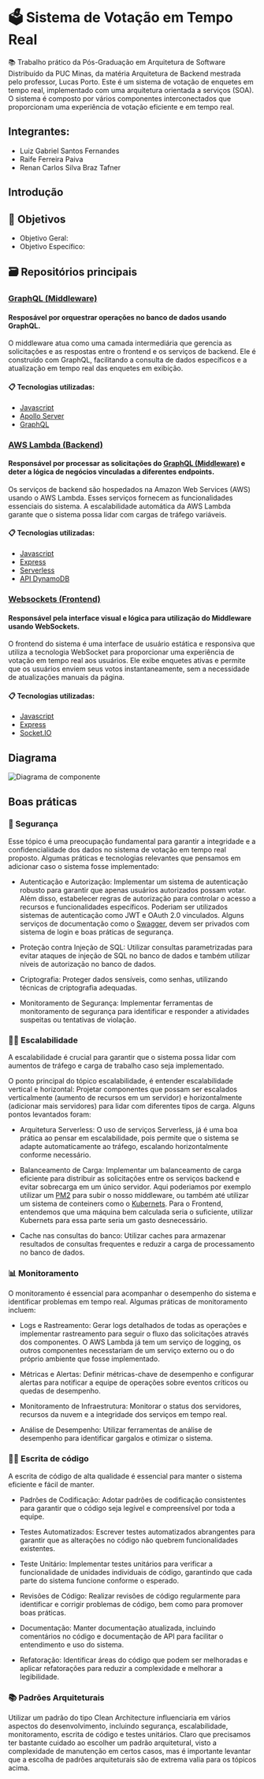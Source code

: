 # 🗳 Sistema de Votação em Tempo Real

📚 Trabalho prático da Pós-Graduação em Arquitetura de Software Distribuído da PUC Minas, da matéria Arquitetura de Backend mestrada pelo professor, Lucas Porto.
Este é um sistema de votação de enquetes em tempo real, implementado com uma arquitetura orientada a serviços (SOA). O sistema é composto por vários componentes interconectados que proporcionam uma experiência de votação eficiente e em tempo real.


## Integrantes:

- Luiz Gabriel Santos Fernandes
- Raife Ferreira Paiva
- Renan Carlos Silva Braz Tafner

## Introdução

## 🎯 Objetivos 

- Objetivo Geral: 
- Objetivo Específico:

## 🗃 Repositórios principais

### [GraphQL (Middleware)](https://github.com/RenanTafner/Trabalho5ArquiteturaBackend-MiddlewareGraphQL)
#### Resposável por orquestrar operações no banco de dados usando GraphQL.

O middleware atua como uma camada intermediária que gerencia as solicitações e as respostas entre o frontend e os serviços de backend. Ele é construído com GraphQL, facilitando a consulta de dados específicos e a atualização em tempo real das enquetes em exibição.

#### 📋 Tecnologias utilizadas:
- [Javascript](https://developer.mozilla.org/pt-BR/docs/Web/JavaScript)
- [Apollo Server](https://www.apollographql.com/)
- [GraphQL](https://graphql.org/)

### [AWS Lambda (Backend)](https://github.com/RenanTafner/Trabalho5ArquiteturaBackend-BackendAWSLambdaServerless)
#### Responsável por processar as solicitações do [GraphQL (Middleware)](https://github.com/RenanTafner/Trabalho5ArquiteturaBackend-MiddlewareGraphQL) e deter a lógica de negócios vinculadas a diferentes endpoints.

Os serviços de backend são hospedados na Amazon Web Services (AWS) usando o AWS Lambda. Esses serviços fornecem as funcionalidades essenciais do sistema. A escalabilidade automática da AWS Lambda garante que o sistema possa lidar com cargas de tráfego variáveis.

#### 📋 Tecnologias utilizadas:
- [Javascript](https://developer.mozilla.org/pt-BR/docs/Web/JavaScript)
- [Express](https://expressjs.com/pt-br/)
- [Serverless](https://www.serverless.com/)
- [API DynamoDB](https://docs.aws.amazon.com/pt_br/sdk-for-javascript/v2/developer-guide/dynamodb-examples.html)


### [Websockets (Frontend)](https://github.com/RenanTafner/Trabalho5ArquiteturaBackend-FrontendWebSockets)
#### Responsável pela interface visual e lógica para utilização do Middleware usando WebSockets.

O frontend do sistema é uma interface de usuário estática e responsiva que utiliza a tecnologia WebSocket para proporcionar uma experiência de votação em tempo real aos usuários. Ele exibe enquetes ativas e permite que os usuários enviem seus votos instantaneamente, sem a necessidade de atualizações manuais da página.

#### 📋 Tecnologias utilizadas:
- [Javascript](https://developer.mozilla.org/pt-BR/docs/Web/JavaScript)
- [Express](https://expressjs.com/pt-br/)
- [Socket.IO](https://socket.io/)

## Diagrama

![Diagrama de componente](https://github.com/votacao-tempo-real/.github/blob/main/profile/assets/diagrama.jpg)

## Boas práticas

### 🔐 Segurança

Esse tópico é uma preocupação fundamental para garantir a integridade e a confidencialidade dos dados no sistema de votação em tempo real proposto. Algumas práticas e tecnologias relevantes que pensamos em adicionar caso o sistema fosse implementado:


- Autenticação e Autorização: Implementar um sistema de autenticação robusto para garantir que apenas usuários autorizados possam votar. Além disso, estabelecer regras de autorização para controlar o acesso a recursos e funcionalidades específicos. Poderiam ser utilizados sistemas de autenticação como JWT e OAuth 2.0 vinculados. Alguns serviços de documentação como o [Swagger](https://2knh0oc42g.execute-api.us-east-1.amazonaws.com/api-docs/), devem ser privados com sistema de login e boas práticas de segurança.

- Proteção contra Injeção de SQL: Utilizar consultas parametrizadas para evitar ataques de injeção de SQL no banco de dados e também utilizar níveis de autorização no banco de dados.

- Criptografia: Proteger dados sensíveis, como senhas, utilizando técnicas de criptografia adequadas.

- Monitoramento de Segurança: Implementar ferramentas de monitoramento de segurança para identificar e responder a atividades suspeitas ou tentativas de violação.

### 🧗‍♂️ Escalabilidade

A escalabilidade é crucial para garantir que o sistema possa lidar com aumentos de tráfego e carga de trabalho caso seja implementado.

O ponto principal do tópico escalabilidade, é entender escalabilidade vertical e horizontal: Projetar componentes que possam ser escalados verticalmente (aumento de recursos em um servidor) e horizontalmente (adicionar mais servidores) para lidar com diferentes tipos de carga. Alguns pontos levantados foram:

- Arquitetura Serverless: O uso de serviços Serverless, já é uma boa prática ao pensar em escalabilidade, pois permite que o sistema se adapte automaticamente ao tráfego, escalando horizontalmente conforme necessário.

- Balanceamento de Carga: Implementar um balanceamento de carga eficiente para distribuir as solicitações entre os serviços backend e evitar sobrecarga em um único servidor. Aqui poderiamos por exemplo utilizar um [PM2](https://pm2.keymetrics.io/) para subir o nosso middleware, ou também até utilizar um sistema de conteiners como o [Kubernets](https://kubernetes.io/pt-br/). Para o Frontend, entendemos que uma máquina bem calculada seria o suficiente, utilizar Kubernets para essa parte seria um gasto desnecessário.

- Cache nas consultas do banco: Utilizar caches para armazenar resultados de consultas frequentes e reduzir a carga de processamento no banco de dados. 

### 📊 Monitoramento

O monitoramento é essencial para acompanhar o desempenho do sistema e identificar problemas em tempo real. Algumas práticas de monitoramento incluem:

- Logs e Rastreamento: Gerar logs detalhados de todas as operações e implementar rastreamento para seguir o fluxo das solicitações através dos componentes. O AWS Lambda já tem um serviço de logging, os outros componentes necesstariam de um serviço externo ou o do próprio ambiente que fosse implementado.

- Métricas e Alertas: Definir métricas-chave de desempenho e configurar alertas para notificar a equipe de operações sobre eventos críticos ou quedas de desempenho.

- Monitoramento de Infraestrutura: Monitorar o status dos servidores, recursos da nuvem e a integridade dos serviços em tempo real.

- Análise de Desempenho: Utilizar ferramentas de análise de desempenho para identificar gargalos e otimizar o sistema.

### 👨‍💻 Escrita de código

A escrita de código de alta qualidade é essencial para manter o sistema eficiente e fácil de manter.

- Padrões de Codificação: Adotar padrões de codificação consistentes para garantir que o código seja legível e compreensível por toda a equipe.

- Testes Automatizados: Escrever testes automatizados abrangentes para garantir que as alterações no código não quebrem funcionalidades existentes.

- Teste Unitário: Implementar testes unitários para verificar a funcionalidade de unidades individuais de código, garantindo que cada parte do sistema funcione conforme o esperado.

- Revisões de Código: Realizar revisões de código regularmente para identificar e corrigir problemas de código, bem como para promover boas práticas.

- Documentação: Manter documentação atualizada, incluindo comentários no código e documentação de API para facilitar o entendimento e uso do sistema.

- Refatoração: Identificar áreas do código que podem ser melhoradas e aplicar refatorações para reduzir a complexidade e melhorar a legibilidade.

### 📚 Padrões Arquiteturais

Utilizar um padrão do tipo Clean Architecture influenciaria em vários aspectos do desenvolvimento, incluindo segurança, escalabilidade, monitoramento, escrita de código e testes unitários. Claro que precisamos ter bastante cuidado ao escolher um padrão arquitetural, visto a complexidade de manutenção em certos casos, mas é importante levantar que a escolha de padrões arquiteturais são de extrema valia para os tópicos acima.
